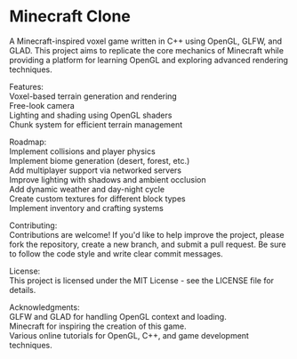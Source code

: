 # Minecraft Clone

A Minecraft-inspired voxel game written in C++ using OpenGL, GLFW, and GLAD. This project aims to replicate the core mechanics of Minecraft while providing a platform for learning OpenGL and exploring advanced rendering techniques.<br />

Features:<br />
Voxel-based terrain generation and rendering<br />
Free-look camera<br />
Lighting and shading using OpenGL shaders<br />
Chunk system for efficient terrain management<br />

Roadmap:<br />
Implement collisions and player physics<br />
Implement biome generation (desert, forest, etc.)<br />
Add multiplayer support via networked servers<br />
Improve lighting with shadows and ambient occlusion<br />
Add dynamic weather and day-night cycle<br />
Create custom textures for different block types<br />
Implement inventory and crafting systems<br />

Contributing:<br />
Contributions are welcome! If you'd like to help improve the project, please fork the repository, create a new branch, and submit a pull request. Be sure to follow the code style and write clear commit messages.<br />

License:<br />
This project is licensed under the MIT License - see the LICENSE file for details.<br />

Acknowledgments:<br />
GLFW and GLAD for handling OpenGL context and loading.<br />
Minecraft for inspiring the creation of this game.<br />
Various online tutorials for OpenGL, C++, and game development techniques.<br />
